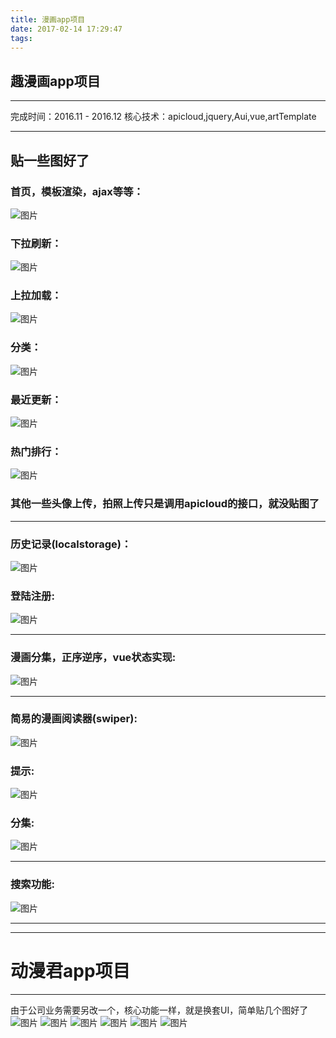```yaml
---
title: 漫画app项目
date: 2017-02-14 17:29:47
tags: 
---
```


## 趣漫画app项目
------
完成时间：2016.11 - 2016.12
核心技术：apicloud,jquery,Aui,vue,artTemplate

------
## 贴一些图好了
### 首页，模板渲染，ajax等等：
![图片](https://raw.githubusercontent.com/cry101/Some-little-projects/master/image/qumanhua/1.PNG)
### 下拉刷新：
![图片](https://raw.githubusercontent.com/cry101/Some-little-projects/master/image/qumanhua/2.PNG)
### 上拉加载：
![图片](https://raw.githubusercontent.com/cry101/Some-little-projects/master/image/qumanhua/3.PNG)
### 分类：
![图片](https://raw.githubusercontent.com/cry101/Some-little-projects/master/image/qumanhua/4.PNG)
### 最近更新：
![图片](https://raw.githubusercontent.com/cry101/Some-little-projects/master/image/qumanhua/7.PNG)
### 热门排行：
![图片](https://raw.githubusercontent.com/cry101/Some-little-projects/master/image/qumanhua/8.PNG)

### 其他一些头像上传，拍照上传只是调用apicloud的接口，就没贴图了
------
### 历史记录(localstorage)：
![图片](https://raw.githubusercontent.com/cry101/Some-little-projects/master/image/qumanhua/5.PNG)
### 登陆注册:
![图片](https://raw.githubusercontent.com/cry101/Some-little-projects/master/image/qumanhua/6.PNG)

------
### 漫画分集，正序逆序，vue状态实现:
![图片](https://raw.githubusercontent.com/cry101/Some-little-projects/master/image/qumanhua/9.PNG)


------
### 简易的漫画阅读器(swiper):
![图片](https://raw.githubusercontent.com/cry101/Some-little-projects/master/image/qumanhua/10.PNG)
### 提示:
![图片](https://raw.githubusercontent.com/cry101/Some-little-projects/master/image/qumanhua/11.PNG)
### 分集:
![图片](https://raw.githubusercontent.com/cry101/Some-little-projects/master/image/qumanhua/12.PNG)


------
### 搜索功能:
![图片](https://raw.githubusercontent.com/cry101/Some-little-projects/master/image/qumanhua/13.PNG)

------
------

# 动漫君app项目
------
由于公司业务需要另改一个，核心功能一样，就是换套UI，简单贴几个图好了
![图片](https://raw.githubusercontent.com/cry101/Some-little-projects/master/image/dongmanjun/1.PNG)
![图片](https://raw.githubusercontent.com/cry101/Some-little-projects/master/image/dongmanjun/2.PNG)
![图片](https://raw.githubusercontent.com/cry101/Some-little-projects/master/image/dongmanjun/3.PNG)
![图片](https://raw.githubusercontent.com/cry101/Some-little-projects/master/image/dongmanjun/4.PNG)
![图片](https://raw.githubusercontent.com/cry101/Some-little-projects/master/image/dongmanjun/5.PNG)
![图片](https://raw.githubusercontent.com/cry101/Some-little-projects/master/image/dongmanjun/6.PNG)


